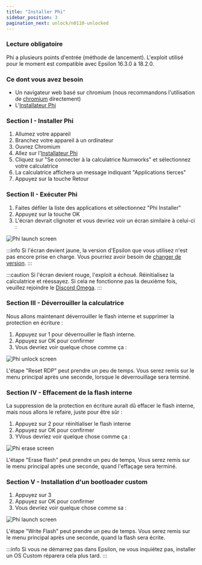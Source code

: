 ```yaml
---
title: "Installer Phi"
sidebar_position: 3
pagination_next: unlock/n0110-unlocked
---
```


### Lecture obligatoire

Phi a plusieurs points d'entrée (méthode de lancement).
L'exploit utilisé pour le moment est compatible avec Epsilon 16.3.0 à 18.2.0.

### Ce dont vous avez besoin

- Un navigateur web basé sur chromium (nous recommandons l'utilisation de [chromium](https://www.chromium.org/chromium-projects/) directement)
- L'[Installateur Phi](https://phi.getomega.dev/)

### Section I - Installer Phi

1. Allumez votre appareil
2. Branchez votre appareil à un ordinateur
3. Ouvrez Chromium
4. Allez sur l'[Installateur Phi](https://phi.getomega.dev/)
5. Cliquez sur "Se connecter à la calculatrice Numworks" et sélectionnez votre calculatrice
6. La calculatrice affichera un message indiquant "Applications tierces"
7. Appuyez sur la touche Retour

### Section II - Exécuter Phi

1. Faites défiler la liste des applications et sélectionnez "Phi Installer"
2. Appuyez sur la touche OK
3. L'écran devrait clignoter et vous devriez voir un écran similaire à celui-ci :

![Phi launch screen](/img/phi-launch.png)

:::info
Si l'écran devient jaune, la version d'Epsilon que vous utilisez n'est pas encore prise en charge. Vous pourriez avoir besoin de [changer de version](./check-version-change-eligibility).
:::

:::caution
Si l'écran devient rouge, l'exploit a échoué. Réinitialisez la calculatrice et réessayez. Si cela ne fonctionne pas la deuxième fois, veuillez rejoindre le [Discord Omega](https://discord.gg/X2TWhh9).
:::

### Section III - Déverrouiller la calculatrice

Nous allons maintenant déverrouiller le flash interne et supprimer la protection en écriture :

1. Appuyez sur 1 pour déverrouiller le flash interne.
2. Appuyez sur OK pour confirmer
3. Vous devriez voir quelque chose comme ça :

![Phi unlock screen](/img/phi-unlock.png)

L'étape "Reset RDP" peut prendre un peu de temps. Vous serez remis sur le menu principal après une seconde, lorsque le déverrouillage sera terminé.

### Section IV - Effacement de la flash interne

La suppression de la protection en écriture aurait dû effacer le flash interne, mais nous allons le refaire, juste pour être sûr :

1. Appuyez sur 2 pour réinitialiser le flash interne
2. Appuyez sur OK pour confirmer
3. YVous devriez voir quelque chose comme ça :

![Phi erase screen](/img/phi-erase.png)

L'étape "Erase flash" peut prendre un peu de temps, Vous serez remis sur le menu principal après une seconde, quand l'effaçage sera terminé.

### Section V - Installation d'un bootloader custom

1. Appuyez sur 3
2. Appuyez sur OK pour confirmer
3. Vous devriez voir quelque chose comme sa :

![Phi launch screen](/img/phi-write.png)

L'étape "Write Flash" peut prendre un peu de temps. Vous serez remis sur le menu principal après une seconde, quand la flash sera écrite.


:::info
Si vous ne démarrez pas dans Epsilon, ne vous inquiétez pas, installer un OS Custom réparera cela plus tard.
:::
